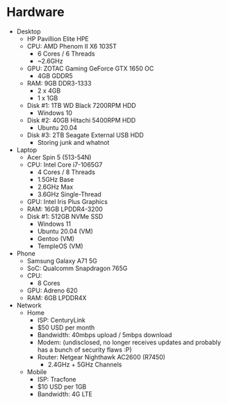 # Hardware

- Desktop
  - HP Pavillion Elite HPE
  - CPU: AMD Phenom II X6 1035T
    - 6 Cores / 6 Threads
    - ~2.6GHz
  - GPU: ZOTAC Gaming GeForce GTX 1650 OC
    - 4GB GDDR5
  - RAM: 9GB DDR3-1333
    - 2 x 4GB
    - 1 x 1GB
  - Disk #1: 1TB WD Black 7200RPM HDD
    - Windows 10
  - Disk #2: 40GB Hitachi 5400RPM HDD
    - Ubuntu 20.04
  - Disk #3: 2TB Seagate External USB HDD
    - Storing junk and whatnot
- Laptop
  - Acer Spin 5 (513-54N)
  - CPU: Intel Core i7-1065G7
    - 4 Cores / 8 Threads
    - 1.5GHz Base
    - 2.6GHz Max
    - 3.6GHz Single-Thread
  - GPU: Intel Iris Plus Graphics
  - RAM: 16GB LPDDR4-3200
  - Disk #1: 512GB NVMe SSD
    - Windows 11
    - Ubuntu 20.04 (VM)
    - Gentoo (VM)
    - TempleOS (VM)
- Phone
  - Samsung Galaxy A71 5G
  - SoC: Qualcomm Snapdragon 765G
  - CPU:
    - 8 Cores
  - GPU: Adreno 620
  - RAM: 6GB LPDDR4X
- Network
  - Home
    - ISP: CenturyLink
    - $50 USD per month
    - Bandwidth: 40mbps upload / 5mbps download
    - Modem: (undisclosed, no longer receives updates and probably has a bunch of security flaws :P)
    - Router: Netgear Nighthawk AC2600 (R7450)
      - 2.4GHz + 5GHz Channels
  - Mobile
    - ISP: Tracfone
    - $10 USD per 1GB
    - Bandwidth: 4G LTE
